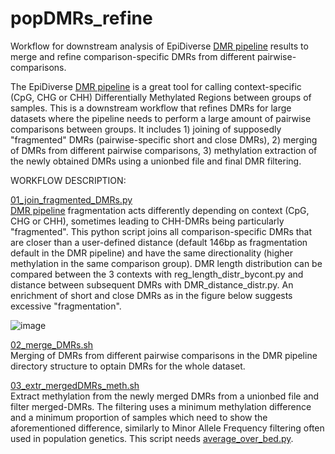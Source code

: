 # popDMRs_refine
Workflow for downstream analysis of EpiDiverse [DMR pipeline](https://github.com/EpiDiverse/dmr) results to merge and refine comparison-specific DMRs from different pairwise-comparisons.

The EpiDiverse [DMR pipeline](https://github.com/EpiDiverse/dmr) is a great tool for calling context-specific (CpG, CHG or CHH) Differentially Methylated Regions between groups of samples. This is a downstream workflow that refines DMRs for large datasets where the pipeline needs to perform a large amount of pairwise comparisons between groups. It includes 1) joining of supposedly "fragmented" DMRs (pairwise-specific short and close DMRs), 2) merging of DMRs from different pairwise comparisons, 3) methylation extraction of the newly obtained DMRs using a unionbed file and final DMR filtering.

WORKFLOW DESCRIPTION: <br/>

[01_join_fragmented_DMRs.py](https://github.com/Dario-Galanti/popDMRs_refine/blob/main/01_join_fragmented_DMRs.py) <br/>
[DMR pipeline](https://github.com/EpiDiverse/dmr) fragmentation acts differently depending on context (CpG, CHG or CHH), sometimes leading to CHH-DMRs being particularly "fragmented". This python script joins all comparison-specific DMRs that are closer than a user-defined distance (default 146bp as fragmentation default in the DMR pipeline) and have the same directionality (higher methylation in the same comparison group). 
DMR length distribution can be compared between the 3 contexts with reg_length_distr_bycont.py and distance between subsequent DMRs with DMR_distance_distr.py.
An enrichment of short and close DMRs as in the figure below suggests excessive "fragmentation".

![image](https://user-images.githubusercontent.com/58292612/121940472-6e80a580-cd4e-11eb-964f-25de4ee85b5e.png)


[02_merge_DMRs.sh](https://github.com/Dario-Galanti/popDMRs_refine/blob/main/02_merge_DMRs.sh) <br/>
Merging of DMRs from different pairwise comparisons in the DMR pipeline directory structure to optain DMRs for the whole dataset.

[03_extr_mergedDMRs_meth.sh](https://github.com/Dario-Galanti/popDMRs_refine/blob/main/03_extr_mergedDMRs_meth.sh) <br/>
Extract methylation from the newly merged DMRs from a unionbed file and filter merged-DMRs. The filtering uses a minimum methylation difference and a minimum proportion of samples which need to show the aforementioned difference, similarly to Minor Allele Frequency filtering often used in population genetics.
This script needs [average_over_bed.py](https://github.com/Dario-Galanti/WGBS_downstream/blob/main/average_over_bed.py).

